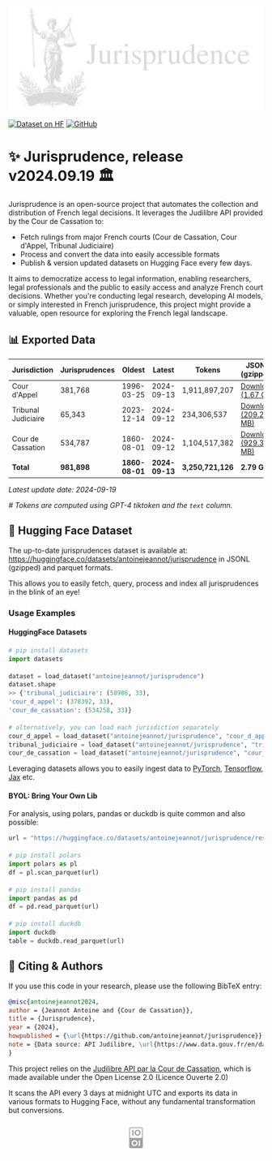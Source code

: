 <p align="center"><img src="https://raw.githubusercontent.com/antoinejeannot/jurisprudence/artefacts/jurisprudence.svg" width=650></p>

[![Dataset on HF](https://huggingface.co/datasets/huggingface/badges/resolve/main/dataset-on-hf-md-dark.svg)](https://huggingface.co/datasets/antoinejeannot/jurisprudence) [![GitHub](https://img.shields.io/badge/github-%23121011.svg?style=for-the-badge&logo=github&logoColor=white)](https://github.com/antoinejeannot/jurisprudence)

# ✨ Jurisprudence, release v2024.09.19 🏛️

Jurisprudence is an open-source project that automates the collection and distribution of French legal decisions. It leverages the Judilibre API provided by the Cour de Cassation to:

- Fetch rulings from major French courts (Cour de Cassation, Cour d'Appel, Tribunal Judiciaire)
- Process and convert the data into easily accessible formats
- Publish & version updated datasets on Hugging Face every few days.

It aims to democratize access to legal information, enabling researchers, legal professionals and the public to easily access and analyze French court decisions.
Whether you're conducting legal research, developing AI models, or simply interested in French jurisprudence, this project might provide a valuable, open resource for exploring the French legal landscape.

## 📊 Exported Data

| Jurisdiction | Jurisprudences | Oldest | Latest | Tokens | JSONL (gzipped) | Parquet |
|--------------|----------------|--------|--------|--------|-----------------|---------|
| Cour d'Appel | 381,768 | 1996-03-25 | 2024-09-13 | 1,911,897,207 | [Download (1.67 GB)](https://huggingface.co/datasets/antoinejeannot/jurisprudence/resolve/main/cour_d_appel.jsonl.gz?download=true) | [Download (2.80 GB)](https://huggingface.co/datasets/antoinejeannot/jurisprudence/resolve/main/cour_d_appel.parquet?download=true) |
| Tribunal Judiciaire | 65,343 | 2023-12-14 | 2024-09-12 | 234,306,537 | [Download (209.21 MB)](https://huggingface.co/datasets/antoinejeannot/jurisprudence/resolve/main/tribunal_judiciaire.jsonl.gz?download=true) | [Download (349.09 MB)](https://huggingface.co/datasets/antoinejeannot/jurisprudence/resolve/main/tribunal_judiciaire.parquet?download=true) |
| Cour de Cassation | 534,787 | 1860-08-01 | 2024-09-12 | 1,104,517,382 | [Download (929.35 MB)](https://huggingface.co/datasets/antoinejeannot/jurisprudence/resolve/main/cour_de_cassation.jsonl.gz?download=true) | [Download (1.57 GB)](https://huggingface.co/datasets/antoinejeannot/jurisprudence/resolve/main/cour_de_cassation.parquet?download=true) |
| **Total** | **981,898** | **1860-08-01** | **2024-09-13** | **3,250,721,126** | **2.79 GB** | **4.71 GB** |

<i>Latest update date: 2024-09-19</i>

<i># Tokens are computed using GPT-4 tiktoken and the `text` column.</i>

## 🤗 Hugging Face Dataset

The up-to-date jurisprudences dataset is available at: https://huggingface.co/datasets/antoinejeannot/jurisprudence in JSONL (gzipped) and parquet formats.

This allows you to easily fetch, query, process and index all jurisprudences in the blink of an eye!

### Usage Examples
#### HuggingFace Datasets
```python
# pip install datasets
import datasets

dataset = load_dataset("antoinejeannot/jurisprudence")
dataset.shape
>> {'tribunal_judiciaire': (58986, 33),
'cour_d_appel': (378392, 33),
'cour_de_cassation': (534258, 33)}

# alternatively, you can load each jurisdiction separately
cour_d_appel = load_dataset("antoinejeannot/jurisprudence", "cour_d_appel")
tribunal_judiciaire = load_dataset("antoinejeannot/jurisprudence", "tribunal_judiciaire")
cour_de_cassation = load_dataset("antoinejeannot/jurisprudence", "cour_de_cassation") 
```

Leveraging datasets allows you to easily ingest data to [PyTorch](https://huggingface.co/docs/datasets/use_with_pytorch), [Tensorflow](https://huggingface.co/docs/datasets/use_with_tensorflow), [Jax](https://huggingface.co/docs/datasets/use_with_jax) etc.

#### BYOL: Bring Your Own Lib
For analysis, using polars, pandas or duckdb is quite common and also possible:
```python
url = "https://huggingface.co/datasets/antoinejeannot/jurisprudence/resolve/main/cour_de_cassation.parquet"  # or tribunal_judiciaire.parquet, cour_d_appel.parquet

# pip install polars
import polars as pl
df = pl.scan_parquet(url)

# pip install pandas
import pandas as pd
df = pd.read_parquet(url)

# pip install duckdb
import duckdb
table = duckdb.read_parquet(url)
```

## 🪪 Citing & Authors

If you use this code in your research, please use the following BibTeX entry:
```bibtex
@misc{antoinejeannot2024,
author = {Jeannot Antoine and {Cour de Cassation}},
title = {Jurisprudence},
year = {2024},
howpublished = {\url{https://github.com/antoinejeannot/jurisprudence}},
note = {Data source: API Judilibre, \url{https://www.data.gouv.fr/en/datasets/api-judilibre/}}
}
```

This project relies on the [Judilibre API par la Cour de Cassation](https://www.data.gouv.fr/en/datasets/api-judilibre/), which is made available under the Open License 2.0 (Licence Ouverte 2.0)

It scans the API every 3 days at midnight UTC and exports its data in various formats to Hugging Face, without any fundamental transformation but conversions.

<p align="center"><a href="https://www.etalab.gouv.fr/licence-ouverte-open-licence/"><img src="https://raw.githubusercontent.com/antoinejeannot/jurisprudence/artefacts/license.png" width=50 alt="license ouverte / open license"></a></p>